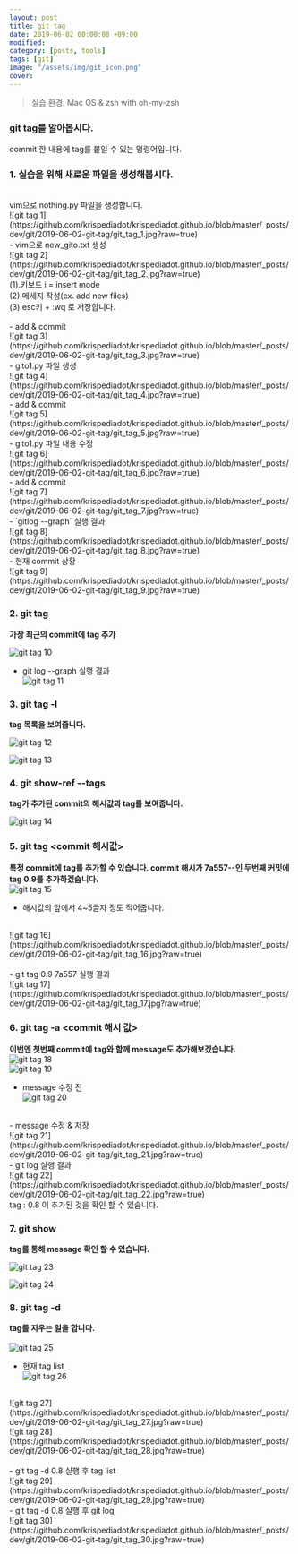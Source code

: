 ```yaml
---
layout: post
title: git tag
date: 2019-06-02 00:00:08 +09:00
modified: 
category: [posts, tools]
tags: [git]
image: "/assets/img/git_icon.png"
cover: 
---
```


>실습 환경: Mac OS & zsh with oh-my-zsh

### git tag를 알아봅시다. <br>

 commit 한 내용에 tag를 붙일 수 있는 명령어입니다.  <br>

### 1. 실습을 위해 새로운 파일을 생성해봅시다. <br>
<br>
vim으로 nothing.py 파일을 생성합니다.
<br>
![git tag 1](https://github.com/krispediadot/krispediadot.github.io/blob/master/_posts/dev/git/2019-06-02-git-tag/git_tag_1.jpg?raw=true)
<br>
- vim으로 new_gito.txt 생성
<br>
![git tag 2](https://github.com/krispediadot/krispediadot.github.io/blob/master/_posts/dev/git/2019-06-02-git-tag/git_tag_2.jpg?raw=true)
<br>
(1).키보드 i = insert mode<br>
(2).메세지 작성(ex. add new files)<br>
(3).esc키 + :wq 로 저장합니다. <br>
<br>
- add & commit
<br>
![git tag 3](https://github.com/krispediadot/krispediadot.github.io/blob/master/_posts/dev/git/2019-06-02-git-tag/git_tag_3.jpg?raw=true)
<br>
- gito1.py 파일 생성
<br>
![git tag 4](https://github.com/krispediadot/krispediadot.github.io/blob/master/_posts/dev/git/2019-06-02-git-tag/git_tag_4.jpg?raw=true)
<br>
- add & commit
<br>
![git tag 5](https://github.com/krispediadot/krispediadot.github.io/blob/master/_posts/dev/git/2019-06-02-git-tag/git_tag_5.jpg?raw=true)
<br>
- gito1.py 파일 내용 수정
<br>
![git tag 6](https://github.com/krispediadot/krispediadot.github.io/blob/master/_posts/dev/git/2019-06-02-git-tag/git_tag_6.jpg?raw=true)
<br>
- add & commit
<br>
![git tag 7](https://github.com/krispediadot/krispediadot.github.io/blob/master/_posts/dev/git/2019-06-02-git-tag/git_tag_7.jpg?raw=true)
<br>
- `gitlog --graph` 실행 결과
<br>
![git tag 8](https://github.com/krispediadot/krispediadot.github.io/blob/master/_posts/dev/git/2019-06-02-git-tag/git_tag_8.jpg?raw=true)
<br>
- 현재 commit 상황
<br>
![git tag 9](https://github.com/krispediadot/krispediadot.github.io/blob/master/_posts/dev/git/2019-06-02-git-tag/git_tag_9.jpg?raw=true)

### 2. git tag <tag> <br>
  **가장 최근의 commit에 tag 추가**

  ![git tag 10](https://github.com/krispediadot/krispediadot.github.io/blob/master/_posts/dev/git/2019-06-02-git-tag/git_tag_10.jpg?raw=true)

  - git log --graph 실행 결과<br>
  ![git tag 11](https://github.com/krispediadot/krispediadot.github.io/blob/master/_posts/dev/git/2019-06-02-git-tag/git_tag_11.jpg?raw=true)

### 3. git tag -l <br>
  **tag 목록을 보여줍니다.**

  ![git tag 12](https://github.com/krispediadot/krispediadot.github.io/blob/master/_posts/dev/git/2019-06-02-git-tag/git_tag_12.jpg?raw=true)

  ![git tag 13](https://github.com/krispediadot/krispediadot.github.io/blob/master/_posts/dev/git/2019-06-02-git-tag/git_tag_13.jpg?raw=true)

### 4. git show-ref --tags <br>
  **tag가 추가된 commit의 해시값과 tag를 보여줍니다.**

  ![git tag 14](https://github.com/krispediadot/krispediadot.github.io/blob/master/_posts/dev/git/2019-06-02-git-tag/git_tag_14.jpg?raw=true)

### 5. git tag <tag> <commit 해시값>
**특정 commit에 tag를 추가할 수 있습니다. commit 해시가 7a557--인 두번째 커밋에 tag 0.9를 추가하겠습니다.**
<br>
![git tag 15](https://github.com/krispediadot/krispediadot.github.io/blob/master/_posts/dev/git/2019-06-02-git-tag/git_tag_15.jpg?raw=true)
<br>
- 해시값의 앞에서 4~5글자 정도 적어줍니다.<br>
<br>
![git tag 16](https://github.com/krispediadot/krispediadot.github.io/blob/master/_posts/dev/git/2019-06-02-git-tag/git_tag_16.jpg?raw=true)
<br><br>
- git tag 0.9 7a557 실행 결과<br>
![git tag 17](https://github.com/krispediadot/krispediadot.github.io/blob/master/_posts/dev/git/2019-06-02-git-tag/git_tag_17.jpg?raw=true)

### 6. git tag -a <tag> <commit 해시 값>
**이번엔 첫번째 commit에 tag와 함께 message도 추가해보겠습니다.**
<br>
![git tag 18](https://github.com/krispediadot/krispediadot.github.io/blob/master/_posts/dev/git/2019-06-02-git-tag/git_tag_18.jpg?raw=true)
<br>
![git tag 19](https://github.com/krispediadot/krispediadot.github.io/blob/master/_posts/dev/git/2019-06-02-git-tag/git_tag_19.jpg?raw=true)
<br>
- message 수정 전<br>
![git tag 20](https://github.com/krispediadot/krispediadot.github.io/blob/master/_posts/dev/git/2019-06-02-git-tag/git_tag_20.jpg?raw=true)
<br>
- message 수정 & 저장<br>
![git tag 21](https://github.com/krispediadot/krispediadot.github.io/blob/master/_posts/dev/git/2019-06-02-git-tag/git_tag_21.jpg?raw=true)
<br>
- git log 실행 결과<br>
![git tag 22](https://github.com/krispediadot/krispediadot.github.io/blob/master/_posts/dev/git/2019-06-02-git-tag/git_tag_22.jpg?raw=true)
<br>
tag : 0.8 이 추가된 것을 확인 할 수 있습니다.<br>

### 7. git show <tag>
  **tag를 통해 message 확인 할 수 있습니다.**

  ![git tag 23](https://github.com/krispediadot/krispediadot.github.io/blob/master/_posts/dev/git/2019-06-02-git-tag/git_tag_23.jpg?raw=true)

  ![git tag 24](https://github.com/krispediadot/krispediadot.github.io/blob/master/_posts/dev/git/2019-06-02-git-tag/git_tag_24.jpg?raw=true)

### 8. git tag -d <tag>
**tag를 지우는 일을 합니다.**
<br><br>
![git tag 25](https://github.com/krispediadot/krispediadot.github.io/blob/master/_posts/dev/git/2019-06-02-git-tag/git_tag_25.jpg?raw=true)
<br>
- 현재 tag list<br>
![git tag 26](https://github.com/krispediadot/krispediadot.github.io/blob/master/_posts/dev/git/2019-06-02-git-tag/git_tag_26.jpg?raw=true)
<br>
![git tag 27](https://github.com/krispediadot/krispediadot.github.io/blob/master/_posts/dev/git/2019-06-02-git-tag/git_tag_27.jpg?raw=true)
<br>
![git tag 28](https://github.com/krispediadot/krispediadot.github.io/blob/master/_posts/dev/git/2019-06-02-git-tag/git_tag_28.jpg?raw=true)
<br><br>
- git tag -d 0.8 실행 후 tag list<br>
![git tag 29](https://github.com/krispediadot/krispediadot.github.io/blob/master/_posts/dev/git/2019-06-02-git-tag/git_tag_29.jpg?raw=true)
<br>
- git tag -d 0.8 실행 후 git log<br>
![git tag 30](https://github.com/krispediadot/krispediadot.github.io/blob/master/_posts/dev/git/2019-06-02-git-tag/git_tag_30.jpg?raw=true)
